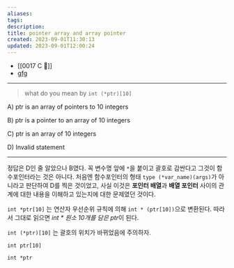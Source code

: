 ```yaml
---
aliases: 
tags: 
description:
title: pointer array and array pointer
created: 2023-09-01T11:30:13
updated: 2023-09-01T12:00:24
---
```

- [[0017 C 🍎]]
- [gfg](https://www.geeksforgeeks.org/pointer-array-array-pointer/)
___

> what do you mean by `int (*ptr)[10]`

A) ptr is an array of pointers to 10 integers

B) ptr is a pointer to an array of 10 integers

C) ptr is an array of 10 integers

D) Invalid statement

___

정답은 D인 줄 알았으나 B였다. 꼭 변수명 앞에 `*`을 붙이고 괄호로 감싼다고 그것이 함수포인터라는 것은 아니다. 처음엔 함수포인터의 형태 `type (*var_name)(args)`가 아니라고 판단하여 D를 찍은 것이었고, 사실 이것은 **포인터 배열**과 **배열 포인터** 사이의 관계에 대한 내용을 이해하고 있는지에 대한 문제였던 것이다. 

`int *ptr[10]` 는 연산자 우선순위 규칙에 의해 `int * (ptr[10])`으로 변환된다. 따라서 그대로 읽으면 *int * 원소 10개를 담은 ptr*이 된다.

`int (*ptr)[10]`  는 괄호의 위치가 바뀌었음에 주의하자. 

`int ptr[10]` 

`int *ptr`
